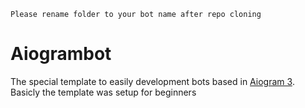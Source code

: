`Please rename folder to your bot name after repo cloning`

# Aiogrambot

The special template to easily development bots based in [Aiogram 3](https://docs.aiogram.dev/en/latest/). Basicly the template was setup for beginners